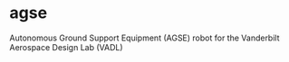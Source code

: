 # agse
Autonomous Ground Support Equipment (AGSE) robot for the Vanderbilt Aerospace Design Lab (VADL)
